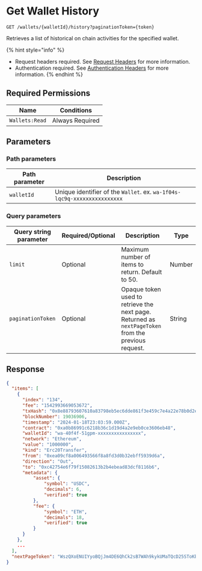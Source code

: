 # Get Wallet History

`GET /wallets/{walletId}/history?paginationToken={token}`

Retrieves a list of historical on chain activities for the specified wallet.

{% hint style="info" %}
* Request headers required. See [Request Headers](../../advanced-topics/authentication/request-headers.md) for more information.
* Authentication required. See [Authentication Headers](../../advanced-topics/authentication/request-headers.md#authentication-headers) for more information.
{% endhint %}

## Required Permissions

| Name           | Conditions      |
| -------------- | --------------- |
| `Wallets:Read` | Always Required |

## Parameters <a href="#parameters.1" id="parameters.1"></a>

### Path parameters <a href="#path-parameters" id="path-parameters"></a>

| Path parameter | Description                                                              |
| -------------- | ------------------------------------------------------------------------ |
| `walletId`     | Unique identifier of the `Wallet`. ex. `wa-1f04s-lqc9q-xxxxxxxxxxxxxxxx` |

### Query parameters <a href="#request-example.1" id="request-example.1"></a>

| Query string parameter | Required/Optional | Description                                                                                         | Type   |
| ---------------------- | ----------------- | --------------------------------------------------------------------------------------------------- | ------ |
| `limit`                | Optional          | Maximum number of items to return. Default to 50.                                                   | Number |
| `paginationToken`      | Optional          | Opaque token used to retrieve the next page. Returned as `nextPageToken` from the previous request. | String |

## Response <a href="#response" id="response"></a>

```json
{
  "items": [
    {
      "index": "134",
      "fee": "1542993669053672",
      "txHash": "0x8e88793607610a83798eb5ec6dde861f3e459c7e4a22e78b0d2e675b86d0d1e7",
      "blockNumber": 19036906,
      "timestamp": "2024-01-18T23:03:59.000Z",
      "contract": "0xa0b86991c6218b36c1d19d4a2e9eb0ce3606eb48",
      "walletId": "wa-40f4f-51gpm-xxxxxxxxxxxxxxxx",
      "network": "Ethereum",
      "value": "1000000",
      "kind": "Erc20Transfer",
      "from": "0xea09cf8a006493566f8a8fd3d0b32ebff5939d6a",
      "direction": "Out",
      "to": "0xc42754e6f79f15082613b2b4ebead83dcf8116b6",
      "metadata": {
          "asset": {
              "symbol": "USDC",
              "decimals": 6,
              "verified": true
          },
          "fee": {
              "symbol": "ETH",
              "decimals": 18,
              "verified": true
          }
      }
    },
    ...
  ],
  "nextPageToken": "WszQXoENUIYyoBQjJm4DE6QhCk2sB7WAh9kykUMaTQcD25SToKbuXkgf3td8ZYb2LrtopPLo35u407gwwA1Sug=="
}
```
